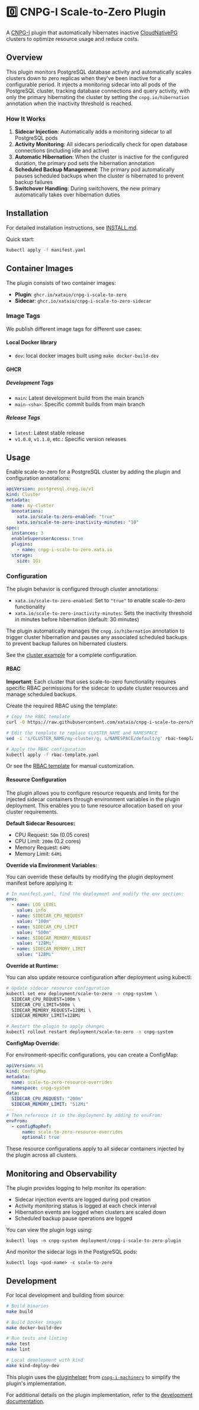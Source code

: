 # 0️⃣ CNPG-I Scale-to-Zero Plugin

A [CNPG-I](https://github.com/cloudnative-pg/cnpg-i) plugin that automatically hibernates inactive [CloudNativePG](https://github.com/cloudnative-pg/cloudnative-pg/) clusters to optimize resource usage and reduce costs.

## Overview

This plugin monitors PostgreSQL database activity and automatically scales clusters down to zero replicas when they've been inactive for a configurable period. It injects a monitoring sidecar into all pods of the PostgreSQL cluster, tracking database connections and query activity, with only the primary hibernating the cluster by setting the `cnpg.io/hibernation` annotation when the inactivity threshold is reached.

### How It Works

1. **Sidecar Injection**: Automatically adds a monitoring sidecar to all PostgreSQL pods
2. **Activity Monitoring**: All sidecars periodically check for open database connections (including idle and active)
3. **Automatic Hibernation**: When the cluster is inactive for the configured duration, the primary pod sets the hibernation annotation
4. **Scheduled Backup Management**: The primary pod automatically pauses scheduled backups when the cluster is hibernated to prevent backup failures
5. **Switchover Handling**: During switchovers, the new primary automatically takes over hibernation duties

## Installation

For detailed installation instructions, see [INSTALL.md](INSTALL.md).

Quick start:

```bash
kubectl apply -f manifest.yaml
```

## Container Images

The plugin consists of two container images:

- **Plugin**: `ghcr.io/xataio/cnpg-i-scale-to-zero`
- **Sidecar**: `ghcr.io/xataio/cnpg-i-scale-to-zero-sidecar`

### Image Tags

We publish different image tags for different use cases:

#### Local Docker library

- `dev`: local docker images built using `make docker-build-dev`

#### GHCR

##### Development Tags

- `main`: Latest development build from the main branch
- `main-<sha>`: Specific commit builds from main branch

##### Release Tags

- `latest`: Latest stable release
- `v1.0.0`, `v1.1.0`, etc.: Specific version releases

## Usage

Enable scale-to-zero for a PostgreSQL cluster by adding the plugin and configuration annotations:

```yaml
apiVersion: postgresql.cnpg.io/v1
kind: Cluster
metadata:
  name: my-cluster
  annotations:
    xata.io/scale-to-zero-enabled: "true"
    xata.io/scale-to-zero-inactivity-minutes: "10"
spec:
  instances: 3
  enableSuperuserAccess: true
  plugins:
    - name: cnpg-i-scale-to-zero.xata.io
  storage:
    size: 1Gi
```

### Configuration

The plugin behavior is configured through cluster annotations:

- `xata.io/scale-to-zero-enabled`: Set to `"true"` to enable scale-to-zero functionality
- `xata.io/scale-to-zero-inactivity-minutes`: Sets the inactivity threshold in minutes before hibernation (default: 30 minutes)

The plugin automatically manages the `cnpg.io/hibernation` annotation to trigger cluster hibernation and pauses any associated scheduled backups to prevent backup failures on hibernated clusters.

See the [cluster example](doc/examples/cluster-example.yaml) for a complete configuration.

#### RBAC

**Important**: Each cluster that uses scale-to-zero functionality requires specific RBAC permissions for the sidecar to update cluster resources and manage scheduled backups.

Create the required RBAC using the template:

```bash
# Copy the RBAC template
curl -O https://raw.githubusercontent.com/xataio/cnpg-i-scale-to-zero/main/doc/examples/rbac-template.yaml

# Edit the template to replace CLUSTER_NAME and NAMESPACE
sed -i 's/CLUSTER_NAME/my-cluster/g; s/NAMESPACE/default/g' rbac-template.yaml

# Apply the RBAC configuration
kubectl apply -f rbac-template.yaml
```

Or see the [RBAC template](doc/examples/rbac-template.yaml) for manual customization.

#### Resource Configuration

The plugin allows you to configure resource requests and limits for the injected sidecar containers through environment variables in the plugin deployment. This enables you to tune resource allocation based on your cluster requirements.

**Default Sidecar Resources:**

- CPU Request: `50m` (0.05 cores)
- CPU Limit: `200m` (0.2 cores)
- Memory Request: `64Mi`
- Memory Limit: `64Mi`

**Override via Environment Variables:**

You can override these defaults by modifying the plugin deployment manifest before applying it:

```yaml
# In manifest.yaml, find the deployment and modify the env section:
env:
  - name: LOG_LEVEL
    value: info
  - name: SIDECAR_CPU_REQUEST
    value: "100m"
  - name: SIDECAR_CPU_LIMIT
    value: "500m"
  - name: SIDECAR_MEMORY_REQUEST
    value: "128Mi"
  - name: SIDECAR_MEMORY_LIMIT
    value: "128Mi"
```

**Override at Runtime:**

You can also update resource configuration after deployment using kubectl:

```bash
# Update sidecar resource configuration
kubectl set env deployment/scale-to-zero -n cnpg-system \
  SIDECAR_CPU_REQUEST=100m \
  SIDECAR_CPU_LIMIT=500m \
  SIDECAR_MEMORY_REQUEST=128Mi \
  SIDECAR_MEMORY_LIMIT=128Mi

# Restart the plugin to apply changes
kubectl rollout restart deployment/scale-to-zero -n cnpg-system
```

**ConfigMap Override:**

For environment-specific configurations, you can create a ConfigMap:

```yaml
apiVersion: v1
kind: ConfigMap
metadata:
  name: scale-to-zero-resource-overrides
  namespace: cnpg-system
data:
  SIDECAR_CPU_REQUEST: "200m"
  SIDECAR_MEMORY_LIMIT: "512Mi"
---
# Then reference it in the deployment by adding to envFrom:
envFrom:
  - configMapRef:
      name: scale-to-zero-resource-overrides
      optional: true
```

These resource configurations apply to all sidecar containers injected by the plugin across all clusters.

## Monitoring and Observability

The plugin provides logging to help monitor its operation:

- Sidecar injection events are logged during pod creation
- Activity monitoring status is logged at each check interval
- Hibernation events are logged when clusters are scaled down
- Scheduled backup pause operations are logged

You can view the plugin logs using:

```shell
kubectl logs -n cnpg-system deployment/cnpg-i-scale-to-zero-plugin
```

And monitor the sidecar logs in the PostgreSQL pods:

```shell
kubectl logs <pod-name> -c scale-to-zero
```

## Development

For local development and building from source:

```bash
# Build binaries
make build

# Build Docker images
make docker-build-dev

# Run tests and linting
make test
make lint

# Local development with kind
make kind-deploy-dev
```

This plugin uses the [pluginhelper](https://github.com/cloudnative-pg/cnpg-i-machinery/tree/main/pkg/pluginhelper) from [`cnpg-i-machinery`](https://github.com/cloudnative-pg/cnpg-i-machinery) to simplify the plugin's implementation.

For additional details on the plugin implementation, refer to the [development documentation](doc/development.md).
